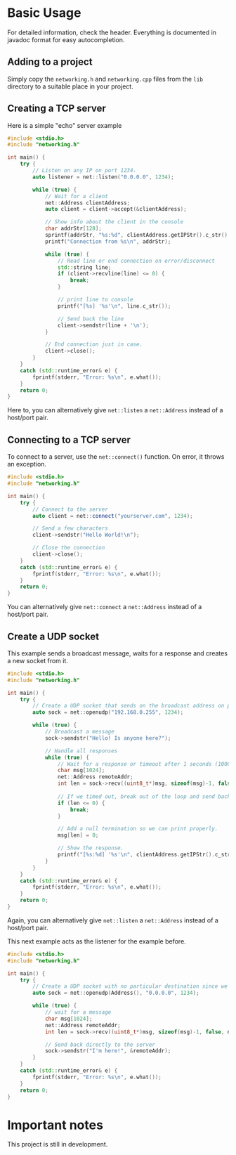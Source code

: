 # Basic Usage

For detailed information, check the header. Everything is documented in javadoc format for easy autocompletion.

## Adding to a project

Simply copy the `networking.h` and `networking.cpp` files from the `lib` directory to a suitable place in your project.

## Creating a TCP server

Here is a simple "echo" server example

```c++
#include <stdio.h>
#include "networking.h"

int main() {
    try {
        // Listen on any IP on port 1234.
        auto listener = net::listen("0.0.0.0", 1234);

        while (true) {
            // Wait for a client
            net::Address clientAddress;
            auto client = client->accept(&clientAddress);

            // Show info about the client in the console
            char addrStr[128];
            sprintf(addrStr, "%s:%d", clientAddress.getIPStr().c_str(), clientAddress.getPort());
            printf("Connection from %s\n", addrStr);

            while (true) {
                // Read line or end connection on error/disconnect
                std::string line;
                if (client->recvline(line) <= 0) {
                    break;
                }

                // print line to console
                printf("[%s] '%s'\n", line.c_str());

                // Send back the line
                client->sendstr(line + '\n');
            }

            // End connection just in case.
            client->close();
        }
    }
    catch (std::runtime_error& e) {
        fprintf(stderr, "Error: %s\n", e.what());
    }
    return 0;
}
```

Here to, you can alternatively give `net::listen` a `net::Address` instead of a host/port pair.

## Connecting to a TCP server

To connect to a server, use the `net::connect()` function. On error, it throws an exception.

```c++
#include <stdio.h>
#include "networking.h"

int main() {
    try {
        // Connect to the server
        auto client = net::connect("yourserver.com", 1234);

        // Send a few characters
        client->sendstr("Hello World!\n");

        // Close the connection
        client->close();
    }
    catch (std::runtime_error& e) {
        fprintf(stderr, "Error: %s\n", e.what());
    }
    return 0;
}
```

You can alternatively give `net::connect` a `net::Address` instead of a host/port pair.

## Create a UDP socket

This example sends a broadcast message, waits for a response and creates a new socket from it.

```c++
#include <stdio.h>
#include "networking.h"

int main() {
    try {
        // Create a UDP socket that sends on the broadcast address on port 1234.
        auto sock = net::openudp("192.168.0.255", 1234);

        while (true) {
            // Broadcast a message
            sock->sendstr("Hello! Is anyone here?");

            // Handle all responses
            while (true) {
                // Wait for a response or timeout after 1 seconds (1000 milliseconds) if nobody responds.
                char msg[1024];
                net::Address remoteAddr;
                int len = sock->recv((uint8_t*)msg, sizeof(msg)-1, false, 1000, &remoteAddr);
                
                // If we timed out, break out of the loop and send back the message again.
                if (len <= 0) {
                    break;
                }

                // Add a null termination so we can print properly.
                msg[len] = 0;

                // Show the response.
                printf("[%s:%d] '%s'\n", clientAddress.getIPStr().c_str(), clientAddress.getPort(), msg);
            }
        }
    }
    catch (std::runtime_error& e) {
        fprintf(stderr, "Error: %s\n", e.what());
    }
    return 0;
}
```

Again, you can alternatively give `net::listen` a `net::Address` instead of a host/port pair.

This next example acts as the listener for the example before.

```c++
#include <stdio.h>
#include "networking.h"

int main() {
    try {
        // Create a UDP socket with no particular destination since we'll specify a destination for each response. Listen on any IP and port 1234.
        auto sock = net::openudp(Address(), "0.0.0.0", 1234);

        while (true) {
            // wait for a message
            char msg[1024];
            net::Address remoteAddr;
            int len = sock->recv((uint8_t*)msg, sizeof(msg)-1, false, net::NO_TIMEOUT, &remoteAddr);

            // Send back directly to the server
            sock->sendstr("I'm here!", &remoteAddr);
        }
    }
    catch (std::runtime_error& e) {
        fprintf(stderr, "Error: %s\n", e.what());
    }
    return 0;
}
```

# Important notes

This project is still in development.